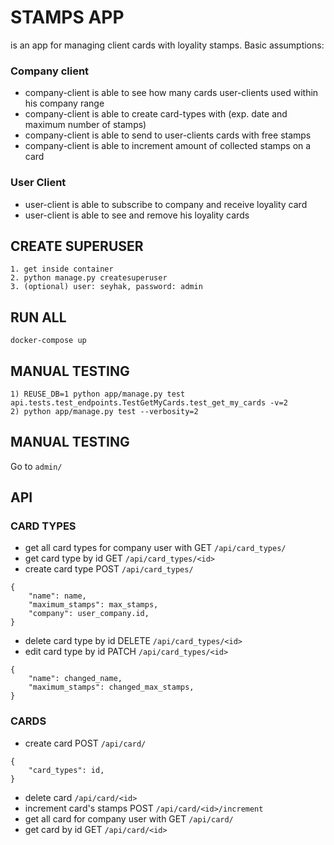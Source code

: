 # STAMPS APP
is an app for managing client cards with loyality stamps. Basic assumptions:

### Company client
* company-client is able to see how many cards user-clients used within his company range
* company-client is able to create card-types with (exp. date and maximum number of stamps)
* company-client is able to send to user-clients cards with free stamps
* company-client is able to increment amount of collected stamps on a card

### User Client
* user-client is able to subscribe to company and receive loyality card
* user-client is able to see and remove his loyality cards

## CREATE SUPERUSER ##
```
1. get inside container
2. python manage.py createsuperuser
3. (optional) user: seyhak, password: admin
```
## RUN ALL ##
```
docker-compose up
```

## MANUAL TESTING
```
1) REUSE_DB=1 python app/manage.py test api.tests.test_endpoints.TestGetMyCards.test_get_my_cards -v=2
2) python app/manage.py test --verbosity=2
```
## MANUAL TESTING
Go to `admin/`


## API

### CARD TYPES
- get all card types for company user with GET `/api/card_types/`
- get card type by id  GET `/api/card_types/<id>`
- create card type POST `/api/card_types/`
```
{
    "name": name,
    "maximum_stamps": max_stamps,
    "company": user_company.id,
}
```
- delete card type by id DELETE `/api/card_types/<id>`
- edit card type by id PATCH `/api/card_types/<id>`
```
{
    "name": changed_name,
    "maximum_stamps": changed_max_stamps,
}
```
### CARDS
- create card POST `/api/card/`
```
{
    "card_types": id,
}
```
- delete card `/api/card/<id>`
- increment card's stamps POST `/api/card/<id>/increment`
- get all card for company user with GET `/api/card/`
- get card by id GET `/api/card/<id>`
